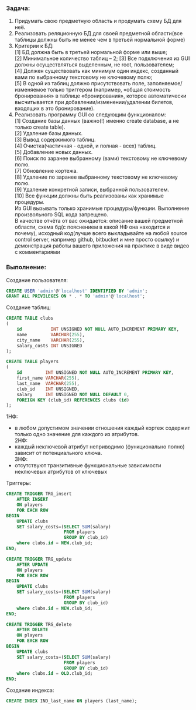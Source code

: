 ### Задача:
1.	Придумать свою предметную область и продумать схему БД для неё.
2.	Реализовать реляционную БД для своей предметной области(все таблицы должны быть не менее чем в третьей нормальной форме)
3.	Критерии к БД:  
[1] 	БД должна быть в третьей нормальной форме или выше;  
[2] 	Минимальное количество таблиц – 2;
[3] 	Все подключения из GUI должны осуществляться выделенным, не root, пользователем;  
[4] 	Должен существовать как минимум один индекс, созданный вами по выбранному текстовому не ключевому полю;  
[5] 	В одной из таблиц должно присутствовать поле, заполняемое/изменяемое только триггером (например, «общая стоимость бронирования» в таблице «бронирования», которое автоматически высчитывается при добавлении/изменении/удалении билетов, входящих в это бронирование). 
4.	Реализовать программу GUI со следующим функционалом:   
[1] 	Создание базы данных (важно(!) именно create database, а не только create table).  
[2] 	Удаление базы данных.  
[3] 	Вывод содержимого таблиц.  
[4] 	Очистка(частичная - одной, и полная - всех) таблиц.  
[5] 	Добавление новых данных.  
[6] 	Поиск по заранее выбранному (вами) текстовому не ключевому полю.  
[7] 	Обновление кортежа.  
[8] 	Удаление по заранее выбранному текстовому не ключевому полю.  
[9] 	Удаление конкретной записи, выбранной пользователем.  
[10] 	Все функции должны быть реализованы как хранимые процедуры.   
Из GUI вызывать только хранимые процедуры/функции. Выполнение произвольного SQL кода запрещено.  
В качестве отчёта от вас ожидается: описание вашей предметной области, схема бд(с пояснением в какой НФ она находится и почему), исходный код(лучше всего выкладывайте на любой source control server, например github, bitbucket и мне просто ссылку) и демонстрация работы вашего приложения на практике в виде видео с комментариями

### Выполнение:

Создание пользователя:

``` SQL
CREATE USER 'admin'@'localhost' IDENTIFIED BY 'admin';
GRANT ALL PRIVILEGES ON * . * TO 'admin'@'localhost';
```

Создание таблиц:

``` SQL
CREATE TABLE clubs
(
    id           INT UNSIGNED NOT NULL AUTO_INCREMENT PRIMARY KEY,
    name         VARCHAR(255),
    city_name    VARCHAR(255),
    salary_costs INT UNSIGNED
);

CREATE TABLE players
(
    id         INT UNSIGNED NOT NULL AUTO_INCREMENT PRIMARY KEY,
    first_name VARCHAR(255),
    last_name  VARCHAR(255),
    club_id    INT UNSIGNED,
    salary     INT UNSIGNED NOT NULL DEFAULT 0,
    FOREIGN KEY (club_id) REFERENCES clubs (id)
);
```

1НФ:
- в любом допустимом значении отношения каждый кортеж содержит только одно значение для каждого из атрибутов.  
2НФ:  
- каждый неключевой атрибут неприводимо (функционально полно) зависит от потенциального ключа.  
3НФ:  
- отсутствуют транзитивные функциональные зависимости неключевых атрибутов от ключевых


Триггеры:

``` SQL
CREATE TRIGGER TRG_insert
    AFTER INSERT
    ON players
    FOR EACH ROW
BEGIN
    UPDATE clubs
    SET salary_costs=(SELECT SUM(salary)
                      FROM players
                      GROUP BY club_id)
    where clubs.id = NEW.club_id;
END;

CREATE TRIGGER TRG_update
    AFTER UPDATE
    ON players
    FOR EACH ROW
BEGIN
    UPDATE clubs
    SET salary_costs=(SELECT SUM(salary)
                      FROM players
                      GROUP BY club_id)
    where clubs.id = NEW.club_id;
END;

CREATE TRIGGER TRG_delete
    AFTER DELETE
    ON players
    FOR EACH ROW
BEGIN
    UPDATE clubs
    SET salary_costs=(SELECT SUM(salary)
                      FROM players
                      GROUP BY club_id)
    where clubs.id = OLD.club_id;
END;
```

Создание индекса: 

```SQL
CREATE INDEX IND_last_name ON players (last_name);
```



